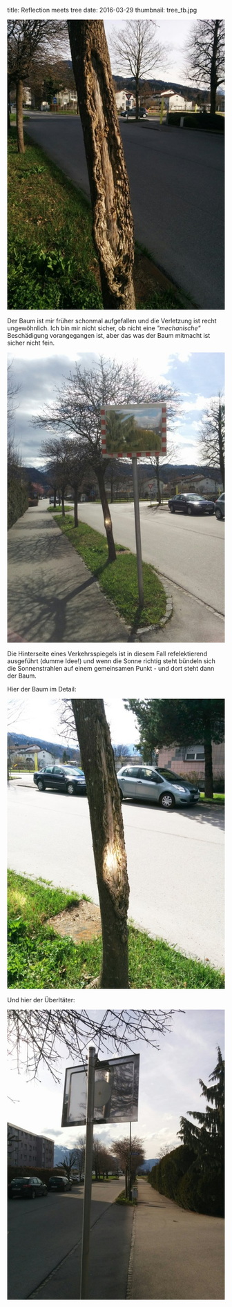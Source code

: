 title: Reflection meets tree
date: 2016-03-29
thumbnail: tree_tb.jpg

![Baum nah ohne Sonne](tree2.jpg)

Der Baum ist mir früher schonmal aufgefallen und die Verletzung ist recht ungewöhnlich. Ich bin mir nicht sicher, ob
nicht eine *"mechanische"* Beschädigung vorangegangen ist, aber das was der Baum mitmacht ist sicher nicht fein.

![Baum mit Verkehrsspiegel](mirror.jpg)

Die Hinterseite eines Verkehrsspiegels ist in diesem Fall refelektierend ausgeführt (dumme Idee!) und wenn die Sonne
richtig steht bündeln sich die Sonnenstrahlen auf einem gemeinsamen Punkt - und dort steht dann der Baum.

Hier der Baum im Detail:

![Baum nah](tree.jpg)

Und hier der Überltäter:

![Spiegel von hinten](mirror2.jpg)
